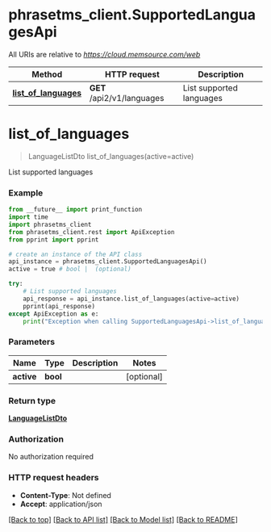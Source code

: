 # phrasetms_client.SupportedLanguagesApi

All URIs are relative to *https://cloud.memsource.com/web*

Method | HTTP request | Description
------------- | ------------- | -------------
[**list_of_languages**](SupportedLanguagesApi.md#list_of_languages) | **GET** /api2/v1/languages | List supported languages

# **list_of_languages**
> LanguageListDto list_of_languages(active=active)

List supported languages

### Example
```python
from __future__ import print_function
import time
import phrasetms_client
from phrasetms_client.rest import ApiException
from pprint import pprint

# create an instance of the API class
api_instance = phrasetms_client.SupportedLanguagesApi()
active = true # bool |  (optional)

try:
    # List supported languages
    api_response = api_instance.list_of_languages(active=active)
    pprint(api_response)
except ApiException as e:
    print("Exception when calling SupportedLanguagesApi->list_of_languages: %s\n" % e)
```

### Parameters

Name | Type | Description  | Notes
------------- | ------------- | ------------- | -------------
 **active** | **bool**|  | [optional] 

### Return type

[**LanguageListDto**](LanguageListDto.md)

### Authorization

No authorization required

### HTTP request headers

 - **Content-Type**: Not defined
 - **Accept**: application/json

[[Back to top]](#) [[Back to API list]](../README.md#documentation-for-api-endpoints) [[Back to Model list]](../README.md#documentation-for-models) [[Back to README]](../README.md)

